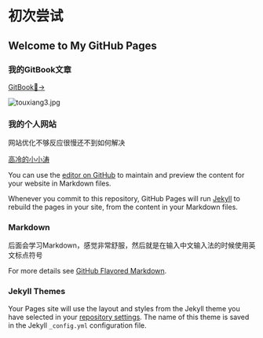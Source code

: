 # 初次尝试

## Welcome to My GitHub Pages

### 我的GitBook文章

[GitBook🤪→](https://www.wyattsuen.ml/gitbook-test/)

![touxiang3.jpg](https://i.loli.net/2019/08/01/5d42b7c68419586989.jpg)

### 我的个人网站

网站优化不够反应很慢还不到如何解决

[高冷的小小涛](https://wyattisaac.github.io/)

You can use the [editor on GitHub](https://github.com/WyattIsaac/Githubpages/edit/master/README.md) to maintain and preview the content for your website in Markdown files.

Whenever you commit to this repository, GitHub Pages will run [Jekyll](https://jekyllrb.com/) to rebuild the pages in your site, from the content in your Markdown files.

### Markdown

后面会学习Markdown，感觉非常舒服，然后就是在输入中文输入法的时候使用英文标点符号

For more details see [GitHub Flavored Markdown](https://guides.github.com/features/mastering-markdown/).

### Jekyll Themes

Your Pages site will use the layout and styles from the Jekyll theme you have selected in your [repository settings](https://github.com/WyattIsaac/Githubpages/settings). The name of this theme is saved in the Jekyll `_config.yml` configuration file.

